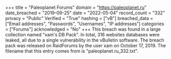 +++
title = "Paleoplanet Forums"
domain = "https://paleoplanet.ru"
date_breached = "2019-09-25"
date = "2022-05-04"
record_count = "332"
privacy = "Public"
Verified = "True"
hashing = ["vB"]
breached_data = ["Email addresses", "Passwords", "Usernames", "IP addresses"]
categories = ["Forums"]
acknowledged = "No"
+++
This breach was found in a large collection named "xam's DB Pack". In total, 316 websites databases were leaked, all due to a single vulnerability in the vBulletin software. The breach pack was released on RaidForums by the user xam on October 17, 2019. The filename that this entry comes from is "paleoplanet.ru_332.txt".
